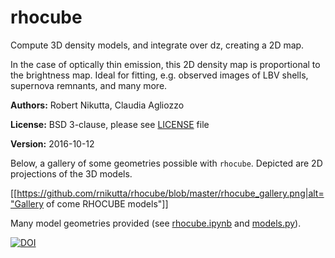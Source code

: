 # rhocube
Compute 3D density models, and integrate over dz, creating a 2D map.

In the case of optically thin emission, this 2D density map is
proportional to the brightness map.  Ideal for fitting, e.g. observed
images of LBV shells, supernova remnants, and many more.

**Authors:** Robert Nikutta, Claudia Agliozzo

**License:** BSD 3-clause, please see [LICENSE](./LICENSE) file

**Version:** 2016-10-12

Below, a gallery of some geometries possible with `rhocube`. Depicted are 2D projections of the 3D models.

[[https://github.com/rnikutta/rhocube/blob/master/rhocube_gallery.png|alt="Gallery of come RHOCUBE models"]]

Many model geometries provided (see [rhocube.ipynb](./rhocube.ipynb)
and [models.py](./models.py)).

[![DOI](https://zenodo.org/badge/34539666.svg)](https://zenodo.org/badge/latestdoi/34539666)
